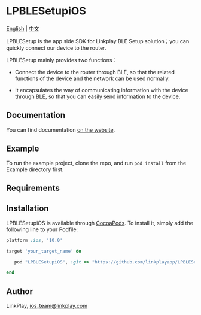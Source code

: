 # LPBLESetupiOS

[English](README.md) | [中文](README_zh.md)

LPBLESetup is the app side SDK for Linkplay BLE Setup solution；you can quickly connect our device to the router.

LPBLESetup mainly provides two functions：

- Connect the device to the router through BLE, so that the related functions of the device and the network can be used normally.

- It encapsulates the way of communicating information with the device through BLE, so that you can easily send information to the device.

## Documentation

You can find documentation [on the website](https://linkplayapp.github.io/linkplay_sdk_doc/en/iOS/DeviceSetup.html#ble-wi-fi-setup).

## Example

To run the example project, clone the repo, and run `pod install` from the Example directory first.

## Requirements

## Installation

LPBLESetupiOS is available through [CocoaPods](https://cocoapods.org). To install
it, simply add the following line to your Podfile:

```ruby
platform :ios, '10.0'

target 'your_target_name' do

   pod "LPBLESetupiOS", :git => "https://github.com/linkplayapp/LPBLESetupiOS.git"

end
```

## Author

LinkPlay, ios_team@linkplay.com
